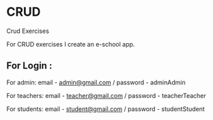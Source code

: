# CRUD
Crud Exercises


For CRUD exercises I create an e-school app.

##    For Login  :

For admin:      email - admin@gmail.com     /   password - adminAdmin

For teachers:   email - teacher@gmail.com   /   password - teacherTeacher

For students:   email - student@gmail.com   /   password - studentStudent